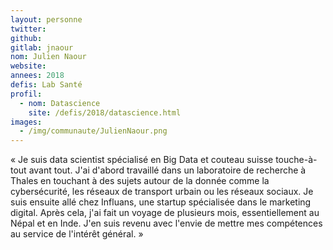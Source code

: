 ```yaml
---
layout: personne
twitter: 
github: 
gitlab: jnaour
nom: Julien Naour
website:
annees: 2018
defis: Lab Santé
profil: 
  - nom: Datascience
    site: /defis/2018/datascience.html
images:
  - /img/communaute/JulienNaour.png
---
```


« Je suis data scientist spécialisé en Big Data et couteau suisse
touche-à-tout avant tout. J'ai d'abord travaillé dans un laboratoire
de recherche à Thales en touchant à des sujets autour de la donnée
comme la cybersécurité, les réseaux de transport urbain ou les réseaux
sociaux. Je suis ensuite allé chez Influans, une startup spécialisée
dans le marketing digital. Après cela, j'ai fait un voyage de
plusieurs mois, essentiellement au Népal et en Inde. J'en suis revenu
avec l'envie de mettre mes compétences au service de l'intérêt
général. »
